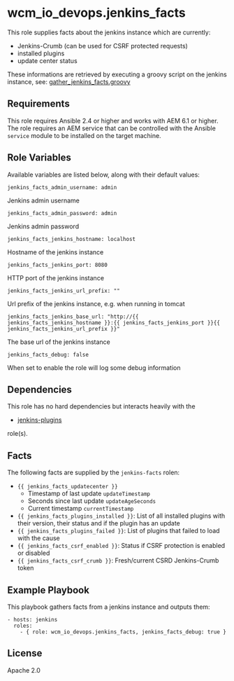 # wcm_io_devops.jenkins_facts

This role supplies facts about the jenkins instance which are currently:

* Jenkins-Crumb (can be used for CSRF protected requests)
* installed plugins
* update center status

These informations are retrieved by executing a groovy script on the
jenkins instance, see:
[gather_jenkins_facts.groovy](scripts/groovy/gather_jenkins_facts.groovy)

## Requirements

This role requires Ansible 2.4 or higher and works with AEM 6.1 or higher. The role requires an AEM service that can be controlled with the Ansible `service` module to be installed on the target machine.

## Role Variables

Available variables are listed below, along with their default values:

    jenkins_facts_admin_username: admin

Jenkins admin username

    jenkins_facts_admin_password: admin

Jenkins admin password

    jenkins_facts_jenkins_hostname: localhost

Hostname of the jenkins instance

    jenkins_facts_jenkins_port: 8080

HTTP port of the jenkins instance

    jenkins_facts_jenkins_url_prefix: ""

Url prefix of the jenkins instance, e.g. when running in tomcat

    jenkins_facts_jenkins_base_url: "http://{{ jenkins_facts_jenkins_hostname }}:{{ jenkins_facts_jenkins_port }}{{ jenkins_facts_jenkins_url_prefix }}"

The base url of the jenkins instance

    jenkins_facts_debug: false

When set to enable the role will log some debug information

## Dependencies

This role has no hard dependencies but interacts heavily with the

* [jenkins-plugins](https://github.com/wcm-io-devops/ansible-jenkins-plugins.git)

role(s).

## Facts

The following facts are supplied by the `jenkins-facts` rolen:

* `{{ jenkins_facts_updatecenter }}`
  * Timestamp of last update `updateTimestamp`
  * Seconds since last update `updateAgeSeconds`
  * Current timestamp `currentTimestamp`
* `{{ jenkins_facts_plugins_installed }}`: List of all installed plugins
  with their version, their status and if the plugin has an update
* `{{ jenkins_facts_plugins_failed }}`: List of plugins that failed to
  load with the cause
* `{{ jenkins_facts_csrf_enabled }}`: Status if CSRF protection is
  enabled or disabled
* `{{ jenkins_facts_csrf_crumb }}`: Fresh/current CSRD Jenkins-Crumb token

## Example Playbook

This playbook gathers facts from a jenkins instance and outputs them:

    - hosts: jenkins
      roles:
        - { role: wcm_io_devops.jenkins_facts, jenkins_facts_debug: true }

## License

Apache 2.0
